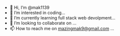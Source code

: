 - 👋 Hi, I’m @mak1139
- 👀 I’m interested in coding...
- 🌱 I’m currently learning full stack web devolpment...
- 💞️ I’m looking to collaborate on ...
- 📫 How to reach me on mazingmak9@gmail.com ...

<!---
mak1139/mak1139 is a ✨ special ✨ repository because its `README.md` (this file) appears on your GitHub profile.
You can click the Preview link to take a look at your changes.
--->

